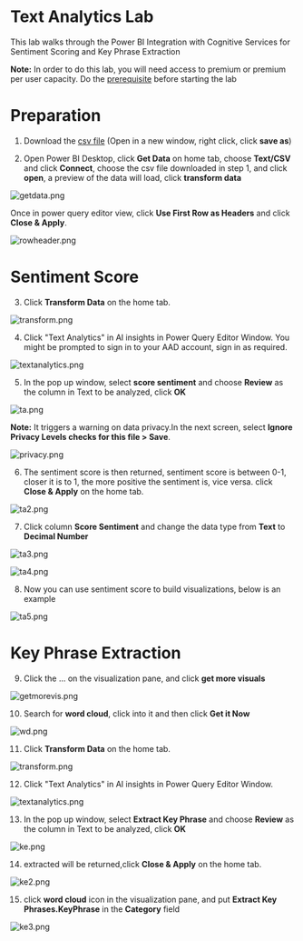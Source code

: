 # Text Analytics Lab
This lab walks through the Power BI Integration with Cognitive Services for Sentiment Scoring and Key Phrase Extraction

**Note:** In order to do this lab, you will need access to premium or premium per user capacity. Do the [prerequisite](Prerequisite.md#provision-workspace) before starting the lab

# Preparation 
1. Download the [csv file](https://raw.githubusercontent.com/lipinght/PBICookbook/main/AdvAnalytics/MarvelReviews.csv) (Open in a new window, right click, click **save as**)

2. Open Power BI Desktop, click **Get Data** on home tab, choose **Text/CSV** and click **Connect**, choose the csv file downloaded in step 1, and click **open**, a preview of the data will load, click **transform data**

![getdata.png](images/getdata.png)

Once in power query editor view, click **Use First Row as Headers** and click **Close & Apply**.

![rowheader.png](images/rowheader.png)


# Sentiment Score
3. Click **Transform Data** on the home tab.

![transform.png](images/transform.png)

4. Click "Text Analytics" in AI insights in Power Query Editor Window. You might be prompted to sign in to your AAD account, sign in as required.

![textanalytics.png](images/textanalytics.png)

5. In the pop up window, select **score sentiment** and choose **Review** as the column in Text to be analyzed, click **OK**

![ta.png](images/ta.png)

**Note:** It triggers a warning on data privacy.In the next screen, select **Ignore Privacy Levels checks for this file > Save**.

![privacy.png](images/privacy.png)

6. The sentiment score is then returned, sentiment score is between 0-1, closer it is to 1, the more positive the sentiment is, vice versa. click **Close & Apply** on the home tab.

![ta2.png](images/ta2.png)

7. Click column **Score Sentiment** and change the data type from **Text** to **Decimal Number**

![ta3.png](images/ta3.png)

![ta4.png](images/ta4.png)

8. Now you can use sentiment score to build visualizations, below is an example

![ta5.png](images/ta5.png)

# Key Phrase Extraction
9. Click the ... on the visualization pane, and click **get more visuals**

![getmorevis.png](images/getmorevis.png)

10. Search for  **word cloud**, click into it and then click **Get it Now**

![wd.png](images/wd.png)

11. Click **Transform Data** on the home tab.

![transform.png](images/transform.png)

12. Click "Text Analytics" in AI insights in Power Query Editor Window.

![textanalytics.png](images/textanalytics.png)

13. In the pop up window, select **Extract Key Phrase** and choose **Review** as the column in Text to be analyzed, click **OK**

![ke.png](images/ke.png)

14. extracted will be returned,click **Close & Apply** on the home tab.

![ke2.png](images/ke2.png)

15. click **word cloud** icon in the visualization pane, and put **Extract Key Phrases.KeyPhrase** in the **Category** field

![ke3.png](images/ke3.png)
